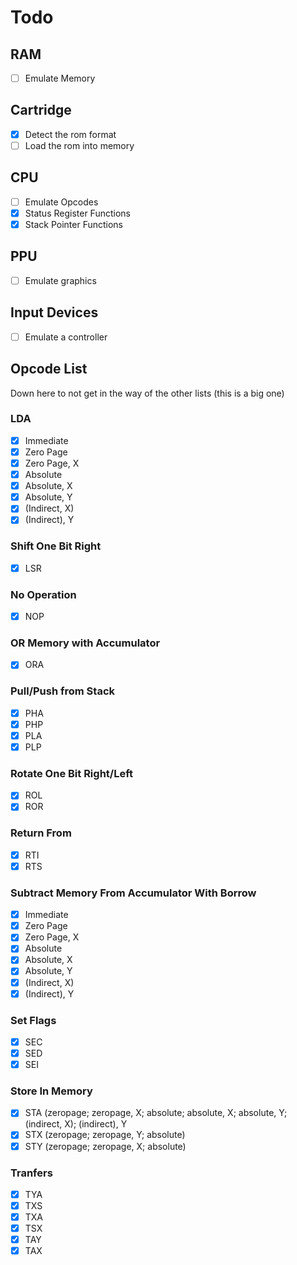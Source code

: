 
# Todo

## RAM

- [ ] Emulate Memory

## Cartridge

- [X] Detect the rom format
- [ ] Load the rom into memory

## CPU

- [ ] Emulate Opcodes
- [X] Status Register Functions
- [X] Stack Pointer Functions

## PPU

- [ ] Emulate graphics

## Input Devices

- [ ] Emulate a controller


## Opcode List

Down here to not get in the way of the other lists (this is a big one)

### LDA

- [X] Immediate
- [X] Zero Page
- [X] Zero Page, X
- [X] Absolute
- [X] Absolute, X
- [X] Absolute, Y
- [X] (Indirect, X)
- [X] (Indirect), Y

### Shift One Bit Right

- [X] LSR

### No Operation

- [X] NOP

### OR Memory with Accumulator

- [X] ORA

### Pull/Push from Stack

- [X] PHA
- [X] PHP
- [X] PLA
- [X] PLP

### Rotate One Bit Right/Left

- [X] ROL
- [X] ROR

### Return From

- [X] RTI
- [X] RTS

### Subtract Memory From Accumulator With Borrow

- [X] Immediate
- [X] Zero Page
- [X] Zero Page, X
- [X] Absolute
- [X] Absolute, X
- [X] Absolute, Y
- [X] (Indirect, X)
- [X] (Indirect), Y

### Set Flags 

- [X] SEC
- [X] SED
- [X] SEI

### Store In Memory

- [X] STA (zeropage; zeropage, X; absolute; absolute, X; absolute, Y; (indirect, X); (indirect), Y
- [X] STX (zeropage; zeropage, Y; absolute)
- [X] STY (zeropage; zeropage, X; absolute)

### Tranfers

- [X] TYA
- [X] TXS
- [X] TXA
- [X] TSX
- [X] TAY
- [X] TAX
